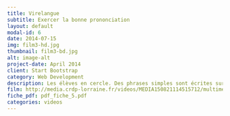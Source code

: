 ```yaml
---
title: Virelangue
subtitle: Exercer la bonne prononciation
layout: default
modal-id: 6
date: 2014-07-15
img: film3-hd.jpg
thumbnail: film3-bd.jpg
alt: image-alt
project-date: April 2014
client: Start Bootstrap
category: Web Development
description: Les élèves en cercle. Des phrases simples sont écrites sur des étiquettes placées dans une boîte. Un élève sort un papier. Il lit à voix haute. Tout le groupe répète ensuite à voix haute son virelangue avec correction du professeur. S’il y a lieu, chacun à son tour répète le virelangue en essayant de le mémoriser. Lorsque les élèves prononcent la phrase avec difficulté, le professeur fait répéter le mot en accentuant sur la particularité phonique.
film: http://media.crdp-lorraine.fr/videos/MEDIA150821114515712/multimedia/MEDIA150821114515712.mp4
fiche_pdf: pdf_fiche_5.pdf
categories: videos
---
```

